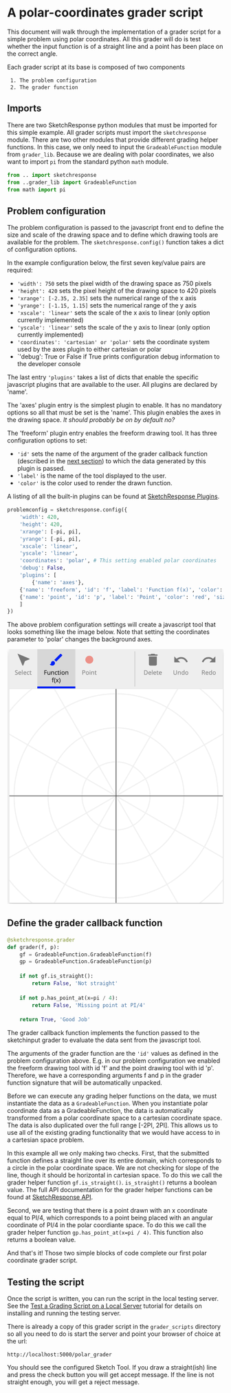 # A polar-coordinates grader script

This document will walk through the implementation of a grader script for
a simple problem using polar coordinates. All this grader will do is test whether the
input function is of a straight line and a point has been place on the correct angle.

Each grader script at its base is composed of two components

     1. The problem configuration
     2. The grader function

## Imports

There are two SketchResponse python modules that must be imported for this simple example. All grader scripts must import the `sketchresponse` module. There are two other modules that provide different grading helper functions. In this case, we only need to input the `GradeableFunction` module from `grader_lib`. Because we are dealing with polar coordinates, we also want to import `pi` from the
standard python `math` module.

```python
from .. import sketchresponse
from ..grader_lib import GradeableFunction
from math import pi
```

## Problem configuration

The problem configuration is passed to the javascript front end to define the
size and scale of the drawing space and to define which drawing tools are
available for the problem. The `sketchresponse.config()` function takes a dict of
configuration options.

In the example configuration below, the first seven key/value pairs are required:

* `'width': 750` sets the pixel width of the drawing space as 750 pixels
* `'height': 420` sets the pixel height of the drawing space to 420 pixels
* `'xrange': [-2.35, 2.35]` sets the numerical range of the x axis
* `'yrange': [-1.15, 1.15]` sets the numerical range of the y axis
* `'xscale': 'linear'` sets the scale of the x axis to linear (only option currently implemented)
* `'yscale': 'linear'` sets the scale of the y axis to linear (only option currently implemented)
* `'coordinates': 'cartesian' or 'polar'` sets the coordinate system used by the axes plugin to either cartesian or polar
* `'debug': True or False if True prints configuration debug information to the developer console

The last entry `'plugins'` takes a list of dicts that enable the specific javascript plugins that are available to the user. All plugins are declared by 'name'.

The 'axes' plugin entry is the simplest plugin to enable. It has no mandatory options so all that must be set is the 'name'. This plugin enables the axes in the drawing space. *It should probably be on by default no?*

The 'freeform' plugin entry enables the freeform drawing tool. It has three configuration options to set:

* `'id'` sets the name of the argument of the grader callback function (described in the [next section](#grader)) to which the data generated by this plugin is passed.
* `'label'` is the name of the tool displayed to the user.
* `'color'` is the color used to render the drawn function.

A listing of all the built-in plugins can be found at [SketchResponse Plugins](probconfig_plugins.md).

```python
problemconfig = sketchresponse.config({
    'width': 420,
    'height': 420,
    'xrange': [-pi, pi],
    'yrange': [-pi, pi],
    'xscale': 'linear',
    'yscale': 'linear',
    'coordinates': 'polar', # This setting enabled polar coordinates
    'debug': False,
    'plugins': [
        {'name': 'axes'},
	{'name': 'freeform', 'id': 'f', 'label': 'Function f(x)', 'color':'blue'},
	{'name': 'point', 'id': 'p', 'label': 'Point', 'color': 'red', 'size': 15},
    ]
})
```

The above problem configuration settings will create a javascript tool that looks something like the image below. Note that setting the coordinates parameter to 'polar' changes the background axes.

![What the user will see](imgs/polar_config.png "Polar Config")

## Define the grader callback function
<div id=grader></div>

```python
@sketchresponse.grader
def grader(f, p):
    gf = GradeableFunction.GradeableFunction(f)
    gp = GradeableFunction.GradeableFunction(p)
    
    if not gf.is_straight():
        return False, 'Not straight'

    if not p.has_point_at(x=pi / 4):
        return False, 'Missing point at PI/4'

    return True, 'Good Job'
```

The grader callback function implements the function passed to the sketchinput
grader to evaluate the data sent from the javascript tool.

The arguments of the grader function are the `'id'` values as defined in the
problem configuration above. E.g. in our problem configuration we enabled the
freeform drawing tool with id 'f' and the point drawing tool with id 'p'.
Therefore, we have a corresponding arguments f and p in the grader function
signature that will be automatically unpacked.

Before we can execute any grading helper functions on the data, we must
instantiate the data as a `GradeableFunction`. When you instantiate polar
coordinate data as a GradeableFunction, the data is automatically transformed
from a polar coordinate space to a cartesian coordinate space. The data is also
duplicated over the full range [-2PI, 2PI]. This allows us
to use all of the existing grading functionality that we would have access to
in a cartesian space problem.

In this example all we only making two checks. First, that the submitted function
defines a straight line over its entire domain, which corresponds to a circle
in the polar coordinate space. We are not checking for slope of the line, though it should be horizontal in cartesian space.
To do this we call the grader helper function `gf.is_straight()`.
`is_straight()` returns a boolean value. The full API documentation for the
grader helper functions can be found at [SketchResponse API](https://SketchResponse.github.io/sketchresponse).

Second, we are testing that there is a point drawn with an
x coordinate equal to PI/4, which corresponds to a point being placed with an angular
coordinate of PI/4 in the polar coordiante space. To do this we call the grader helper
function `gp.has_point_at(x=pi / 4)`. This function also returns a boolean value.

And that's it! Those two simple blocks of code complete our first polar coordinate grader script.

## Testing the script

Once the script is written, you can run the script in the local testing server. See the [Test a Grading Script on a Local Server](local_test.md) tutorial for details on installing and running the testing server.

There is already a copy of this grader script in the `grader_scripts` directory so all you need to do is start the server and point your browser of choice at the url:

```
http://localhost:5000/polar_grader
```

You should see the configured Sketch Tool. If you draw a straight(ish) line and press the check button you will get accept message. If the line is not straight enough, you will get a reject message.